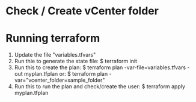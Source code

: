 # Check / Create vCenter folder

# Running terraform

1. Update the file "variables.tfvars"
2. Run thie to generate the state file: $ terraform init
3. Run this to create the plan: $ terraform plan -var-file=variables.tfvars -out myplan.tfplan
   or: $ terraform plan -var="vcenter_folder=sample_folder"
4. Run this to run the plan and check/create the user: $ terraform apply myplan.tfplan

